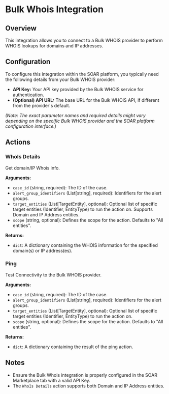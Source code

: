 # Bulk Whois Integration

## Overview

This integration allows you to connect to a Bulk WHOIS provider to perform WHOIS lookups for domains and IP addresses.

## Configuration

To configure this integration within the SOAR platform, you typically need the following details from your Bulk WHOIS provider:

*   **API Key:** Your API key provided by the Bulk WHOIS service for authentication.
*   **(Optional) API URL:** The base URL for the Bulk WHOIS API, if different from the provider's default.

*(Note: The exact parameter names and required details might vary depending on the specific Bulk WHOIS provider and the SOAR platform configuration interface.)*

## Actions

### WhoIs Details

Get domain/IP Whois info.

**Arguments:**

*   `case_id` (string, required): The ID of the case.
*   `alert_group_identifiers` (List[string], required): Identifiers for the alert groups.
*   `target_entities` (List[TargetEntity], optional): Optional list of specific target entities (Identifier, EntityType) to run the action on. Supports Domain and IP Address entities.
*   `scope` (string, optional): Defines the scope for the action. Defaults to "All entities".

**Returns:**

*   `dict`: A dictionary containing the WHOIS information for the specified domain(s) or IP address(es).

### Ping

Test Connectivity to the Bulk WHOIS provider.

**Arguments:**

*   `case_id` (string, required): The ID of the case.
*   `alert_group_identifiers` (List[string], required): Identifiers for the alert groups.
*   `target_entities` (List[TargetEntity], optional): Optional list of specific target entities (Identifier, EntityType) to run the action on.
*   `scope` (string, optional): Defines the scope for the action. Defaults to "All entities".

**Returns:**

*   `dict`: A dictionary containing the result of the ping action.

## Notes

*   Ensure the Bulk Whois integration is properly configured in the SOAR Marketplace tab with a valid API Key.
*   The `WhoIs Details` action supports both Domain and IP Address entities.
